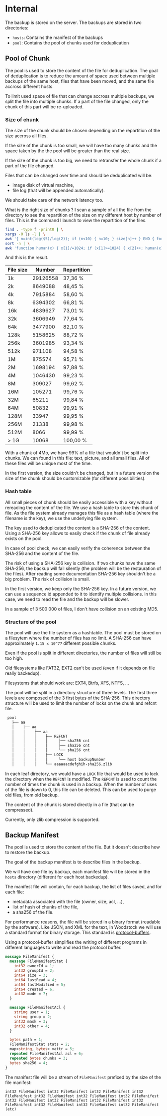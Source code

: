 # Internal

The backup is stored on the server. The backups are stored in two directories: 

- `hosts`: Contains the manifest of the backups
- `pool`: Contains the pool of chunks used for deduplication

## Pool of Chunk

The pool is used to store the content of the file for deduplication. The goal of deduplication is to reduce the amount of space used
between multiple backups of the same host, files that have been moved, and the same file accross different hosts.

To limit used space of file that can change accross multiple backups, we split the file into multiple chunks. If a part of the file
changed, only the chunk of this part will be re-uploaded. 

### Size of chunk 

The size of the chunk should be chosen depending on the repartition of the size accross all files.

If the size of the chunk is too small, we will have too many chunks and the space taken by the the pool will be greater than the
real size.

If the size of the chunk is too big, we need to retransfer the whole chunk if a part of the file changed. 

Files that can be changed over time and should be deduplicated will be:
- image disk of virtual machine,
- file log (that will be appended automatically).

We should take care of the network latency too.

What is the right size of chunks ? I scan a sample of all the file from the directory to see the repartition of the size
on my different host by number of files. This is the command I launch to view the repartition of the files.

```bash
find . -type f -print0 | \
xargs -0 ls -l | \
awk '{ n=int(log($5)/log(2)); if (n<10) { n=10; } size[n]++ } END { for (i in size) printf("%d %d\n", 2^i, size[i]) }' | \
sort -n | \
awk 'function human(x) { x[1]/=1024; if (x[1]>=1024) { x[2]++; human(x) } } { a[1]=$1; a[2]=0; human(a); printf("%3d%s: %6d\n", a[1],substr("kMGTEPYZ",a[2]+1,1),$2) }'
```

And this is the result.

| File size | Number   | Repartition |
| --------- | -------- | ----------- |
| 1k        | 29126558 | 37,36 %     |
| 2k        | 8649088  | 48,45 %     |
| 4k        | 7915884  | 58,60 %     |
| 8k        | 6394302  | 66,81 %     |
| 16k       | 4839627  | 73,01 %     |
| 32k       | 3606949  | 77,64 %     |
| 64k       | 3477900  | 82,10 %     |
| 128k      | 5158625  | 88,72 %     |
| 256k      | 3601985  | 93,34 %     |
| 512k      | 971108   | 94,58 %     |
| 1M        | 875574   | 95,71 %     |
| 2M        | 1698194  | 97,88 %     |
| 4M        | 1046430  | 99,23 %     |
| 8M        | 309027   | 99,62 %     |
| 16M       | 105271   | 99,76 %     |
| 32M       | 65211    | 99,84 %     |
| 64M       | 50832    | 99,91 %     |
| 128M      | 33947    | 99,95 %     |
| 256M      | 21338    | 99,98 %     |
| 512M      | 8066     | 99,99 %     |
| > 1G      | 10068    | 100,00 %    |

With a chunk of 4Mo, we have 99% of a file that wouldn't be split into chunks. We can found in this file: text, picture, and all small
files. All of these files will be unique most of the time.

In the first version, the size couldn't be changed, but in a future version the size of the chunk should be customizable (for different 
possibilities).

### Hash table

All small pieces of chunk should be easily accessible with a key without rereading the content of the file. We use a hash table to store
this chunk of file. As the file system already manages this file as a hash table (where the filename is the key), we use the underlying file system.

The key used to deduplicated the content is a SHA-256 of the content. Using a SHA-256 key allows to easily check if the chunk of file already
exists on the pool.

In case of pool check, we can easily verify the coherence between the SHA-256 and the content of the file.

The risk of using a SHA-256 key is collision. If two chunks have the same SHA-256, the backup will fail silently (the problem will be the 
restauration of the files). After reading some documentation SHA-256 key shouldn't be a big problem. The risk of collision is small.

In the first version, we keep only the SHA-256 key. In a future version, we can use a sequence id appended to it to identify multiple collisions. 
In this case, we need to read the file and the backup will be slower.

In a sample of 3 500 000 of files, I don't have collision on an existing MD5.

### Structure of the pool

The pool will use the file system as a hashtable. The pool must be stored on a filesytem where the number of files has no limit. A SHA-256 can
have approximately `1.15 x 10^77` different possible chunks. 

Even if the pool is split in different directories, the number of files will still be too high. 

Old filesystems like FAT32, EXT2 can't be used (even if it depends on file really backedup).

Filesystems that should work are: EXT4, Btrfs, XFS, NTFS, ...

The pool will be split in a directory structure of three levels. The first three levels are composed of the 3 first bytes of the SHA-256.
This directory structure will be used to limit the number of locks on the chunk and refcnt file.


```bash
 pool
   ├── aa
   │    ├── aa
   │    │    ├── aa
   │    │    │    ├── REFCNT
   │    │    │    │     ├── sha256 cnt
   │    │    │    │     ├── sha256 cnt
   │    │    │    │     └── sha256 cnt
   │    │    │    ├── LOCK
   │    │    │    │     └── host backupNumber
   │    │    │    └── aaaaaacdefghih-sha256.zlib
```

In each leaf directory, we would have a `LOCK` file that would be used to lock the directory when the `REFCNT` is modified. The `REFCNT` is
used to count the number of times the chunk is used in a backup. When the number of uses of the file is down to 0, this file can be deleted. 
This can be used to purge old files, from old backup.

The content of the chunk is stored directly in a file (that can be compressed).

Currently, only zlib compression is supported.

## Backup Manifest

The pool is used to store the content of the file. But it doesn't describe how to restore the backup.

The goal of the backup manifest is to describe files in the backup. 

We will have one file by backup, each manifest file will be stored in the `hosts` directory (different for each host backedup). 

The manifest file will contain, for each backup, the list of files saved, and for each file:
- metadata associated with the file (owner, size, acl, ...),
- list of hash of chunks of the file,
- a sha256 of the file.

For performance reasons, the file will be stored in a binary format (readable by the software). Like JSON, and XML for the text, in Woodstock
we will use a standard format for binary storage. This standard is [protocol-buffers](https://developers.google.com/protocol-buffers).

Using a protocol-buffer simplifies the writing of different programs in different languages to write and read the protocol buffer.

```protobuf
message FileManifest {
  message FileManifestStat {
    int32 ownerId = 1;
    int32 groupId = 2;
    int64 size = 3;
    int64 lastRead = 4;
    int64 lastModified = 5;
    int64 created = 6;
    int32 mode = 7;
  }

  message FileManifestAcl {
    string user = 1;
    string group = 2;
    int32 mask = 3;
    int32 other = 4;
  }

  bytes path = 1;
  FileManifestStat stats = 2;
  map<string, bytes> xattr = 5;
  repeated FileManifestAcl acl = 6;
  repeated bytes chunks = 3;
  bytes sha256 = 4;
}
```

The manifest file will be a stream of `FileManifest` prefixed by the size of the file manifest:

```
int32 FileManifest int32 FileManifest int32 FileManifest int32 FileManifest int32 FileManifest int32 FileManifest int32 FileManifest
int32 FileManifest int32 FileManifest int32 FileManifest int32 FileManifest int32 FileManifest int32 FileManifest int32 FileManifest
(etc)
```

